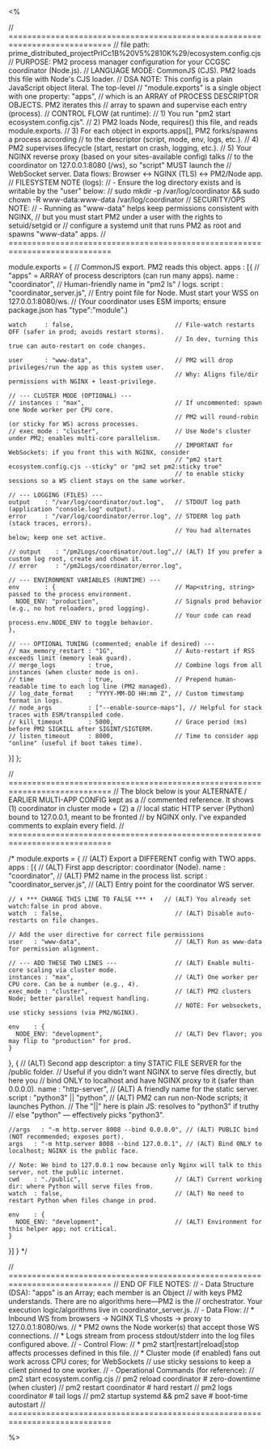 

 <%

// ============================================================================
// file path: prime_distributed_projectPrlCc1B%20V5%2810K%29/ecosystem.config.cjs
// PURPOSE: PM2 process manager configuration for your CCGSC coordinator (Node.js).
// LANGUAGE MODE: CommonJS (CJS). PM2 loads this file with Node's CJS loader.
// DSA NOTE: This config is a plain JavaScript object literal. The top-level
//           "module.exports" is a single object with one property: "apps",
//           which is an ARRAY of PROCESS DESCRIPTOR OBJECTS. PM2 iterates this
//           array to spawn and supervise each entry (process).
// CONTROL FLOW (at runtime):
//   1) You run "pm2 start ecosystem.config.cjs".
//   2) PM2 loads Node, requires() this file, and reads module.exports.
//   3) For each object in exports.apps[], PM2 forks/spawns a process according
//      to the descriptor (script, mode, env, logs, etc.).
//   4) PM2 supervises lifecycle (start, restart on crash, logging, etc.).
//   5) Your NGINX reverse proxy (based on your sites-available config) talks
//      to the coordinator on 127.0.0.1:8080 (/ws), so "script" MUST launch the
//      WebSocket server. Data flows: Browser <-> NGINX (TLS) <-> PM2/Node app.
// FILESYSTEM NOTE (logs):
//   - Ensure the log directory exists and is writable by the "user" below:
//       sudo mkdir -p /var/log/coordinator && sudo chown -R www-data:www-data /var/log/coordinator
// SECURITY/OPS NOTE:
//   - Running as "www-data" helps keep permissions consistent with NGINX,
//     but you must start PM2 under a user with the rights to setuid/setgid or
//     configure a systemd unit that runs PM2 as root and spawns "www-data" apps.
// ============================================================================

module.exports = {                                // CommonJS export. PM2 reads this object.
  apps : [{                                       // "apps" = ARRAY of process descriptors (can run many apps).
    name      : "coordinator",                    // Human-friendly name in "pm2 ls" / logs.
    script    : "coordinator_server.js",          // Entry point file for Node. Must start your WSS on 127.0.0.1:8080/ws.
                                                  // (Your coordinator uses ESM imports; ensure package.json has "type":"module".)

    watch     : false,                            // File-watch restarts OFF (safer in prod; avoids restart storms).
                                                  // In dev, turning this true can auto-restart on code changes.

    user      : "www-data",                       // PM2 will drop privileges/run the app as this system user.
                                                  // Why: Aligns file/dir permissions with NGINX + least-privilege.

    // --- CLUSTER MODE (OPTIONAL) ---
    // instances : "max",                         // If uncommented: spawn one Node worker per CPU core.
                                                  // PM2 will round-robin (or sticky for WS) across processes.
    // exec_mode : "cluster",                     // Use Node's cluster under PM2; enables multi-core parallelism.
                                                  // IMPORTANT for WebSockets: if you front this with NGINX, consider
                                                  // "pm2 start ecosystem.config.cjs --sticky" or "pm2 set pm2:sticky true"
                                                  // to enable sticky sessions so a WS client stays on the same worker.

    // --- LOGGING (FILES) ---
    output    : "/var/log/coordinator/out.log",   // STDOUT log path (application "console.log" output).
    error     : "/var/log/coordinator/error.log", // STDERR log path (stack traces, errors).
                                                  // You had alternates below; keep one set active.

    // output    : "/pm2Logs/coordinator/out.log",// (ALT) If you prefer a custom log root, create and chown it.
    // error     : "/pm2Logs/coordinator/error.log",

    // --- ENVIRONMENT VARIABLES (RUNTIME) ---
    env       : {                                 // Map<string, string> passed to the process environment.
      NODE_ENV: "production",                     // Signals prod behavior (e.g., no hot reloaders, prod logging).
                                                  // Your code can read process.env.NODE_ENV to toggle behavior.
    },

    // --- OPTIONAL TUNING (commented; enable if desired) ---
    // max_memory_restart : "1G",                 // Auto-restart if RSS exceeds limit (memory leak guard).
    // merge_logs         : true,                 // Combine logs from all instances (when cluster mode is on).
    // time               : true,                 // Prepend human-readable time to each log line (PM2 managed).
    // log_date_format    : "YYYY-MM-DD HH:mm Z", // Custom timestamp format in logs.
    // node_args          : ["--enable-source-maps"], // Helpful for stack traces with ESM/transpiled code.
    // kill_timeout       : 5000,                 // Grace period (ms) before PM2 SIGKILL after SIGINT/SIGTERM.
    // listen_timeout     : 8000,                 // Time to consider app "online" (useful if boot takes time).
  }]
};

// ============================================================================
// The block below is your ALTERNATE / EARLIER MULTI-APP CONFIG kept as a
// commented reference. It shows (1) coordinator in cluster mode + (2) a
// local static HTTP server (Python) bound to 127.0.0.1, meant to be fronted
// by NGINX only. I've expanded comments to explain every field.
// ============================================================================

/*
module.exports = {                                // (ALT) Export a DIFFERENT config with TWO apps.
  apps : [{                                       // (ALT) First app descriptor: coordinator (Node).
    name   : "coordinator",                       // (ALT) PM2 name in the process list.
    script : "coordinator_server.js",             // (ALT) Entry point for the coordinator WS server.

    // ⬇️ *** CHANGE THIS LINE TO FALSE *** ⬇️   // (ALT) You already set watch:false in prod above.
    watch  : false,                               // (ALT) Disable auto-restarts on file changes.

    // Add the user directive for correct file permissions
    user   : "www-data",                          // (ALT) Run as www-data for permission alignment.

    // --- ADD THESE TWO LINES ---                // (ALT) Enable multi-core scaling via cluster mode.
    instances : "max",                            // (ALT) One worker per CPU core. Can be a number (e.g., 4).
    exec_mode : "cluster",                        // (ALT) PM2 clusters Node; better parallel request handling.
                                                  // NOTE: For websockets, use sticky sessions (via PM2/NGINX).

    env    : {
      NODE_ENV: "development",                    // (ALT) Dev flavor; you may flip to "production" for prod.
    }
  }, {
    // (ALT) Second app descriptor: a tiny STATIC FILE SERVER for the /public folder.
    //       Useful if you didn't want NGINX to serve files directly, but here you
    //       bind ONLY to localhost and have NGINX proxy to it (safer than 0.0.0.0).
    name   : "http-server",                       // (ALT) A friendly name for the static server.
    script : "python3" || "python",               // (ALT) PM2 can run non-Node scripts; it launches Python.
                                                  //       The "||" here is plain JS: resolves to "python3" if truthy
                                                  //       else "python" — effectively picks "python3".

    //args   : "-m http.server 8008 --bind 0.0.0.0", // (ALT) PUBLIC bind (NOT recommended; exposes port).
    args   : "-m http.server 8008 --bind 127.0.0.1", // (ALT) Bind ONLY to localhost; NGINX is the public face.

    // Note: We bind to 127.0.0.1 now because only Nginx will talk to this server, not the public internet.
    cwd    : "./public",                          // (ALT) Current working dir: where Python will serve files from.
    watch  : false,                               // (ALT) No need to restart Python when files change in prod.

    env    : {
      NODE_ENV: "development",                    // (ALT) Environment for this helper app; not critical.
    }
  }]
}
*/

// ============================================================================
// END OF FILE NOTES:
// - Data Structure (DSA): "apps" is an Array; each member is an Object
//   with keys PM2 understands. There are no algorithms here—PM2 is the
//   orchestrator. Your execution logic/algorithms live in coordinator_server.js.
// - Data Flow:
//   * Inbound WS from browsers -> NGINX TLS vhosts -> proxy to 127.0.0.1:8080/ws.
//   * PM2 owns the Node worker(s) that accept those WS connections.
//   * Logs stream from process stdout/stderr into the log files configured above.
// - Control Flow:
//   * pm2 start|restart|reload|stop affects processes defined in this file.
//   * Cluster mode (if enabled) fans out work across CPU cores; for WebSockets
//     use sticky sessions to keep a client pinned to one worker.
// - Operational Commands (for reference):
//     pm2 start ecosystem.config.cjs
//     pm2 reload coordinator                  # zero-downtime (when cluster)
//     pm2 restart coordinator                 # hard restart
//     pm2 logs coordinator                    # tail logs
//     pm2 startup systemd && pm2 save         # boot-time autostart
// ============================================================================

 %>
